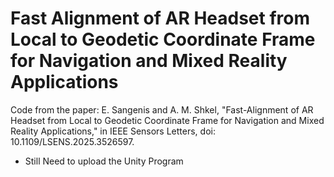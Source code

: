 # Fast Alignment of AR Headset from Local to Geodetic Coordinate Frame for Navigation and Mixed Reality Applications
Code from the paper:
E. Sangenis and A. M. Shkel, "Fast-Alignment of AR Headset from Local to Geodetic Coordinate Frame for Navigation and Mixed Reality Applications," in IEEE Sensors Letters, doi: 10.1109/LSENS.2025.3526597.

- Still Need to upload the Unity Program
